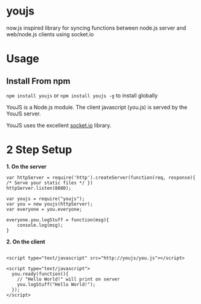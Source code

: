 youjs
=====

now.js inspired library for syncing functions between node.js server and web/node.js clients using socket.io

Usage
=====

Install From npm
----------------

`npm install youjs` or `npm install youjs -g` to install globally



YouJS is a Node.js module. The client javascript (you.js) is served by the YouJS server.


YouJS uses the excellent <a href="https://github.com/LearnBoost/Socket.IO-node">socket.io</a> library.

2 Step Setup
==============

**1. On the server**


    var httpServer = require('http').createServer(function(req, response){ /* Serve your static files */ })
    httpServer.listen(8080);

    var youjs = require("youjs");
    var you = new youjs(httpServer);
    var everyone = you.everyone;

    everyone.you.logStuff = function(msg){
        console.log(msg);
    }

**2. On the client**
<pre><code>
&lt;script type="text/javascript" src="http://youjs/you.js">&lt;/script>

&lt;script type="text/javascript"&gt;
  you.ready(function(){
    // "Hello World!" will print on server
    you.logStuff("Hello World!");
  });
&lt;/script>
</code></pre>